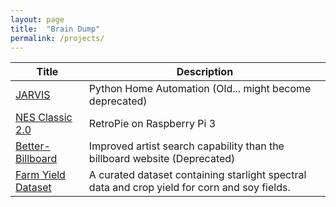 ```yaml
---
layout:	page
title:	"Brain Dump"
permalink: /projects/
---
```


| Title | Description |
| ----- | ----------- |
| [JARVIS](https://github.com/raulium/jarvis) | Python Home Automation (Old... might become deprecated) |
| [NES Classic 2.0](https://harnasch.com/2017/project-complete-nes/) | RetroPie on Raspberry Pi 3 |
| [Better-Billboard](https://github.com/raulium/better-billboard) | Improved artist search capability than the billboard website (Deprecated)|
| [Farm Yield Dataset](https://github.com/raulium/FarmYield-Dataset) | A curated dataset containing starlight spectral data and crop yield for corn and soy fields. |